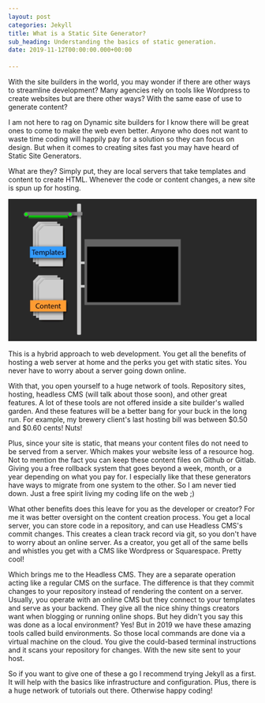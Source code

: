 ```yaml
---
layout: post
categories: Jekyll
title: What is a Static Site Generator?
sub_heading: Understanding the basics of static generation.
date: 2019-11-12T00:00:00.000+00:00

---
```

With the site builders in the world, you may wonder if there are other ways to streamline development? Many agencies rely on tools like Wordpress to create websites but are there other ways? With the same ease of use to generate content?

I am not here to rag on Dynamic site builders for I know there will be great ones to come to make the web even better. Anyone who does not want to waste time coding will happily pay for a solution so they can focus on design. But when it comes to creating sites fast you may have heard of Static Site Generators.

What are they? Simply put, they are local servers that take templates and content to create HTML. Whenever the code or content changes, a new site is spun up for hosting.

![](/uploads/build2.gif)

This is a hybrid approach to web development. You get all the benefits of hosting a web server at home and the perks you get with static sites. You never have to worry about a server going down online.

With that, you open yourself to a huge network of tools. Repository sites, hosting, headless CMS (will talk about those soon), and other great features. A lot of these tools are not offered inside a site builder's walled garden. And these features will be a better bang for your buck in the long run. For example, my brewery client's last hosting bill was between $0.50 and $0.60 cents! Nuts!

Plus, since your site is static, that means your content files do not need to be served from a server. Which makes your website less of a resource hog. Not to mention the fact you can keep these content files on Github or Gitlab. Giving you a free rollback system that goes beyond a week, month, or a year depending on what you pay for. I especially like that these generators have ways to migrate from one system to the other. So I am never tied down. Just a free spirit living my coding life on the web ;)

What other benefits does this leave for you as the developer or creator? For me it was better oversight on the content creation process. You get a local server, you can store code in a repository, and can use Headless CMS's commit changes. This creates a clean track record via git, so you don't have to worry about an online server. As a creator, you get all of the same bells and whistles you get with a CMS like Wordpress or Squarespace. Pretty cool!

Which brings me to the Headless CMS. They are a separate operation acting like a regular CMS on the surface. The difference is that they commit changes to your repository instead of rendering the content on a server. Usually, you operate with an online CMS but they connect to your templates and serve as your backend. They give all the nice shiny things creators want when blogging or running online shops. But hey didn't you say this was done as a local environment? Yes! But in 2019 we have these amazing tools called build environments. So those local commands are done via a virtual machine on the cloud. You give the could-based terminal instructions and it scans your repository for changes. With the new site sent to your host.

So if you want to give one of these a go I recommend trying Jekyll as a first. It will help with the basics like infrastructure and configuration. Plus, there is a huge network of tutorials out there. Otherwise happy coding!